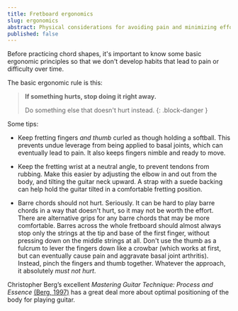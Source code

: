 ```yaml
---
title: Fretboard ergonomics
slug: ergonomics
abstract: Physical considerations for avoiding pain and minimizing effort.
published: false
---
```


Before practicing  chord shapes,
it's important to know some basic ergonomic principles so that we don't develop habits that lead to pain or difficulty over time. 

The basic ergonomic rule is this:

> **If something hurts, stop doing it right away.**
> 
> Do something else that doesn't hurt instead.
{: .block-danger }

Some tips:

- Keep fretting fingers *and thumb* curled as though holding a softball.
This prevents undue leverage from being applied to basal joints,
which can eventually lead to pain.
It also keeps fingers nimble and ready to move. 

- Keep the fretting wrist at a neutral angle, 
to prevent tendons from rubbing. 
Make this easier by adjusting the elbow in and out from the body,
and tilting the guitar neck upward. 
A strap with a suede backing can help hold the guitar tilted in a comfortable fretting position. 

- Barre chords should not hurt.
Seriously.
It can be hard to play barre chords in a way that doesn't hurt,
so it may not be worth the effort.
There are alternative grips for any barre chords that may be more comfortable.
Barres across the whole fretboard should almost always stop only the strings at the tip and base of the first finger,
without pressing down on the middle strings at all.
Don't use the thumb as a fulcrum to lever the fingers down like a crowbar 
(which works at first, 
but can eventually cause pain and aggravate basal joint arthritis).
Instead, pinch the fingers and thumb together.
Whatever the approach,
it absolutely *must not hurt*.

Christopher Berg’s excellent 
*Mastering Guitar Technique: Process and Essence* 
[(Berg, 1997)](references#berg-1997) 
has a great deal more about optimal positioning of the body for playing guitar. 
